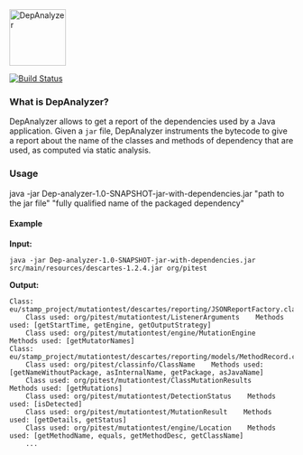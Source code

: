 <img src="https://cesarsotovalero.github.io/img/logos/DepAnalyzer_logo.svg" height="100px"  alt="DepAnalyzer"/>

[![Build Status](https://travis-ci.org/castor-software/dep-analyzer.svg?branch=master)](https://travis-ci.org/castor-software/dep-analyzer)

### What is DepAnalyzer?

DepAnalyzer allows to get a report of the dependencies used by a Java application. Given a `jar` file, DepAnalyzer instruments the bytecode to give a report about the name of the classes and methods of dependency that are used, as computed via static analysis.

### Usage

java -jar Dep-analyzer-1.0-SNAPSHOT-jar-with-dependencies.jar "path to the jar file" "fully qualified name of the packaged dependency"

#### Example

**Input:**  
```
java -jar Dep-analyzer-1.0-SNAPSHOT-jar-with-dependencies.jar src/main/resources/descartes-1.2.4.jar org/pitest
```
**Output:**  
```
Class: eu/stamp_project/mutationtest/descartes/reporting/JSONReportFactory.class
	Class used: org/pitest/mutationtest/ListenerArguments    Methods used: [getStartTime, getEngine, getOutputStrategy]
	Class used: org/pitest/mutationtest/engine/MutationEngine    Methods used: [getMutatorNames]
Class: eu/stamp_project/mutationtest/descartes/reporting/models/MethodRecord.class
	Class used: org/pitest/classinfo/ClassName    Methods used: [getNameWithoutPackage, asInternalName, getPackage, asJavaName]
	Class used: org/pitest/mutationtest/ClassMutationResults    Methods used: [getMutations]
	Class used: org/pitest/mutationtest/DetectionStatus    Methods used: [isDetected]
	Class used: org/pitest/mutationtest/MutationResult    Methods used: [getDetails, getStatus]
	Class used: org/pitest/mutationtest/engine/Location    Methods used: [getMethodName, equals, getMethodDesc, getClassName]
    ...
```




